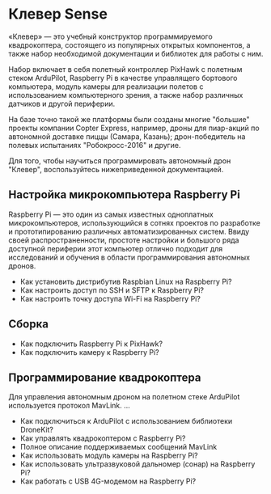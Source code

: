 # Клевер Sense

«Клевер» — это учебный конструктор программируемого квадрокоптера, состоящего из популярных открытых компонентов, а также набор необходимой документации и библиотек для работы с ним.

Набор включает в себя полетный контроллер PixHawk с полетным стеком ArduPilot, Raspberry Pi в качестве управлящего бортового компьютера, модуль камеры для реализации полетов с использованием компьютерного зрения, а также набор различных датчиков и другой периферии.

На базе точно такой же платформы были созданы многие "большие" проекты компании Copter Express, например, дроны для пиар-акций по автономной доставке пиццы (Самара, Казань); дрон-победитель на полевых испытаниях "Робокросс-2016" и другие.

Для того, чтобы научиться программировать автономный дрон "Клевер", воспользуйтесь нижеприведенной документацией.

## Настройка микрокомпьютера Raspberry Pi

Raspberry Pi — это один из самых известных одноплатных микрокомпьютеров, использующийся в сотнях проектов по разработке и прототипированию различных автоматизированных систем. Ввиду своей распространенности, простоте настройки и большого ряда доступной периферии этот компьютер отлично подходит для исследований и обучения в области программирования автономных дронов.

* Как установить дистрибутив Raspbian Linux на Raspberry Pi?
* Как настроить доступ по SSH и SFTP к Raspberry Pi?
* Как настроить точку доступа Wi-Fi на Raspberry Pi?

## Сборка

* Как подключить Raspberry Pi к PixHawk?
* Как подключить камеру к Raspberry Pi?

## Программирование квадрокоптера

Для управления автономным дроном на полетном стеке ArduPilot используется протокол MavLink. ...

* Как подключиться к ArduPilot с использованием библиотеки DroneKit?
* Как управлять квадрокоптером с Raspberry Pi?
* Полное описание поддерживаемых сообщений MavLink
* Как использовать модуль камеры на Raspberry Pi?
* Как использовать ультразвуковой дальномер (сонар) на Raspberry Pi?
* Как работать с USB 4G-модемом на Raspberry Pi?
